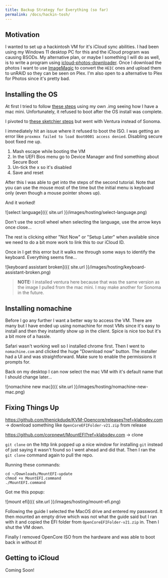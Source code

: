 ```yaml
---
title: Backup Strategy for Everything (so far) 
permalink: /docs/hackin-tosh/
---
```


## Motivation

I wanted to set up a hackintosh VM for it's iCloud sync abilities. I had been using my Windows 11 desktop PC for this and the iCloud program was causing BSODs. My alternative plan, or maybe I something I will do as well, is to write a program using [icloud-photos-downloader](https://github.com/icloud-photos-downloader/icloud_photos_downloader). Once I download the photos I want to use [ImageMagic](https://github.com/dlemstra/Magick.NET) to convert the `HEIC` ones and upload them to unRAID so they can be seen on Plex. I'm also open to a alternative to Plex for Photos since it's pretty bad.

## Installing the OS

At first I tried to follow [these steps](https://www.nicksherlock.com/2022/10/installing-macos-13-ventura-on-proxmox/) using my own .img seeing how I have a mac mini. Unfortunately, it refused to boot after the OS install was complete.

I pivoted to [these sketchier steps](https://klabsdev.com/definitive-guide-to-running-macos-in-proxmox/) but went with Ventura instead of Sonoma.

I immediately hit an issue where it refused to boot the ISO. I was getting an error like `proxmox failed to load Boot0001 access denied`. Disabling secure boot fixed me up.

1. Mash escape while booting the VM
2. In the UEFI Bios menu go to Device Manager and find something about Secure Boot
3. Un-tick the x so it's disabled
4. Save and reset

After this I was able to get into the steps of the second tutorial. Note that you can use the mouse most of the time but the initial menu is keyboard only (even though a mouse pointer shows up).

And it worked!

![select language]({{ site.url }}/images/hosting/select-language.png)

Don't use the scroll wheel when selecting the language, use the arrow keys once close...

The rest is clicking either "Not Now" or "Setup Later" when available since we need to do a bit more work to link this to our iCloud ID.

Once in I get this error but it walks me through some ways to identify the keyboard. Everything seems fine...

![keyboard assistant broken]({{ site.url }}/images/hosting/keyboard-assistant-broken.png)

> **NOTE:** I installed ventura here because that was the same version as the image I pulled from the mac mini. I may make another for Sonoma in the future.

## Installing nomachine

Before I go any further I want a better way to access the VM. There are many but I have ended up using nomachine for most VMs since it's easy to install and then they instantly show up in the client. Spice is nice too but it's a bit more of a hassle. 

Safari wasn't working well so I installed chrome first. Then I went to `nomachine.com` and clicked the huge "Download now" button. The installer had a UI and was straightforward. Make sure to enable the permissions it prompts for.

Back on my desktop I can now select the mac VM with it's default name that I should change later...

![nomachine new mac]({{ site.url }}/images/hosting/nomachine-new-mac.png)

## Fixing Things Up

https://github.com/thenickdude/KVM-Opencore/releases?ref=klabsdev.com -> download something like `OpenCoreEFIFolder-v21.zip` from release

https://github.com/corpnewt/MountEFI?ref=klabsdev.com -> clone

`git clone` on the http link popped up a nice window for installing `git` instead of just saying it wasn't found so I went ahead and did that. Then I ran the `git clone` command again to pull the repo.

Running these commands:

```
cd ~/Downloads/MountEFI-update
chmod +x MountEFI.command
./MountEFI.command
```

Got me this popup:

![mount efi]({{ site.url }}/images/hosting/mount-efi.png)

Following the guide I selected the MacOS drive and entered my password. It then mounted an empty drive which was not what the guide said but I ran with it and copied the EFI folder from `OpenCoreEFIFolder-v21.zip` in. Then I shut the VM down.

Finally I removed OpenCore ISO from the hardware and was able to boot back in without it!

## Getting to iCloud

Coming Soon!